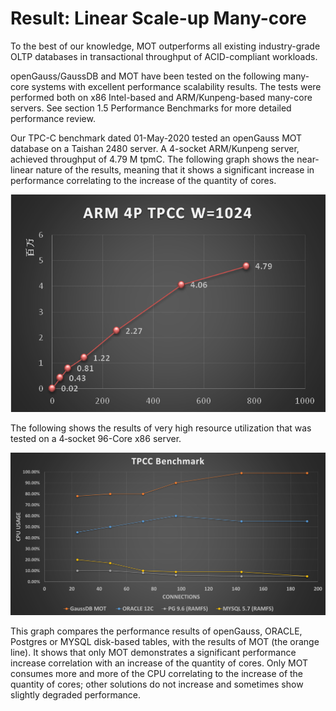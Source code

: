 # Result: Linear Scale-up Many-core<a name="EN-US_TOPIC_0257867426"></a>

To the best of our knowledge, MOT outperforms all existing industry-grade OLTP databases in transactional throughput of ACID-compliant workloads.

openGauss/GaussDB and MOT have been tested on the following many-core systems with excellent performance scalability results. The tests were performed both on x86 Intel-based and ARM/Kunpeng-based many-core servers. See section 1.5 Performance Benchmarks for more detailed performance review.

Our TPC-C benchmark dated 01-May-2020 tested an openGauss MOT database on a Taishan 2480 server. A 4-socket ARM/Kunpeng server, achieved throughput of 4.79 M tpmC. The following graph shows the near-linear nature of the results, meaning that it shows a significant increase in performance correlating to the increase of the quantity of cores.

![](figures/en-us_image_0257713431.png)

The following shows the results of very high resource utilization that was tested on a 4‑socket 96-Core x86 server.

![](figures/en-us_image_0257713433.png)

This graph compares the performance results of openGauss, ORACLE, Postgres or MYSQL disk-based tables, with the results of MOT \(the orange line\). It shows that only MOT demonstrates a significant performance increase correlation with an increase of the quantity of cores. Only MOT consumes more and more of the CPU correlating to the increase of the quantity of cores; other solutions do not increase and sometimes show slightly degraded performance.

